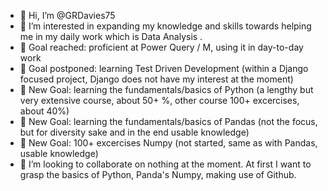 - 👋 Hi, I’m @GRDavies75
- 👀 I’m interested in expanding my knowledge and skills towards helping me in my daily work which is Data Analysis .
- 🌱 Goal reached: proficient at Power Query / M, using it in day-to-day work
- 🌱 Goal postponed: learning Test Driven Development (within a Django focused project, Django does not have my interest at the moment)
- 🌱 New Goal: learning the fundamentals/basics of Python (a lengthy but very extensive course, about 50+ %, other course 100+ excercises, about 40%)
- 🌱 New Goal: learning the fundamentals/basics of Pandas (not the focus, but for diversity sake and in the end usable knowledge)
- 🌱 New Goal: 100+ excercises Numpy (not started, same as with Pandas, usable knowledge)
- 💞️ I’m looking to collaborate on nothing at the moment. At first I want to grasp the basics of Python, Panda's Numpy, making use of Github.

<!---
GRDavies75/GRDavies75 is a ✨ special ✨ repository because its `README.md` (this file) appears on your GitHub profile.
You can click the Preview link to take a look at your changes.
--->
